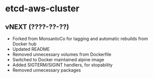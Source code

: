 # etcd-aws-cluster

## vNEXT (????-??-??)

 * Forked from MonsantoCo for tagging and automatic rebuilds from Docker hub
 * Updated README
 * Removed unnecessary volumes from Dockerfile
 * Switched to Docker maintained alpine image
 * Added SIGTERM/SIGINT handlers, for stopability
 * Removed unnecessary packages
